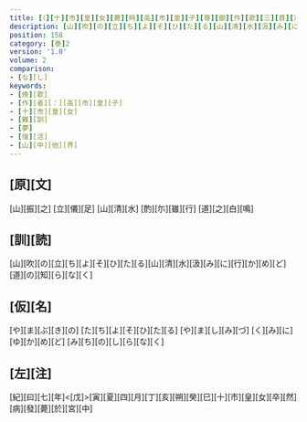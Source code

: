 ```yaml
---
title: [（][十][市][皇][女][薨][時][高][市][皇][子][尊][御][作][歌][三][首][）]
description: [山][吹][の][立][ち][よ][そ][ひ][た][る][山][清][水][汲][み][に][行][か][め][ど][道][の][知][ら][な][く]
position: 158
category: [巻]2
version: '1.0'
volume: 2
comparison:
- [な][し]
keywords:
- [挽][歌]
- [作][者][：][高][市][皇][子]
- [十][市][皇][女]
- [難][訓]
- [夢]
- [復][活]
- [山][中][他][界]
---
```


## [原][文]

[山][振][之] [立][儀][足] [山][清][水] [酌][尓][雖][行] [道][之][白][鳴]

## [訓][読]

[山][吹][の][立][ち][よ][そ][ひ][た][る][山][清][水][汲][み][に][行][か][め][ど][道][の][知][ら][な][く]

## [仮][名]

[や][ま][ぶ][き][の] [た][ち][よ][そ][ひ][た][る] [や][ま][し][み][づ] [く][み][に][ゆ][か][め][ど] [み][ち][の][し][ら][な][く]

## [左][注]

[紀][曰][七][年]<[戊]>[寅][夏][四][月][丁][亥][朔][癸][巳][十][市][皇][女][卒][然][病][發][薨][於][宮][中]
